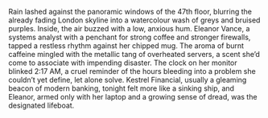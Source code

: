 Rain lashed against the panoramic windows of the 47th floor, blurring the already fading London skyline into a watercolour wash of greys and bruised purples.  Inside, the air buzzed with a low, anxious hum.  Eleanor Vance, a systems analyst with a penchant for strong coffee and stronger firewalls, tapped a restless rhythm against her chipped mug. The aroma of burnt caffeine mingled with the metallic tang of overheated servers, a scent she’d come to associate with impending disaster.  The clock on her monitor blinked 2:17 AM, a cruel reminder of the hours bleeding into a problem she couldn’t yet define, let alone solve.  Kestrel Financial, usually a gleaming beacon of modern banking, tonight felt more like a sinking ship, and Eleanor, armed only with her laptop and a growing sense of dread, was the designated lifeboat.
